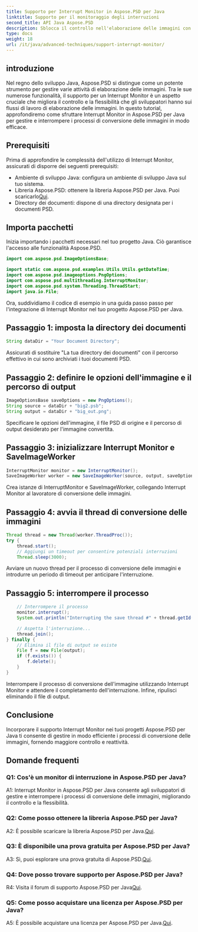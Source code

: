 ```yaml
---
title: Supporto per Interrupt Monitor in Aspose.PSD per Java
linktitle: Supporto per il monitoraggio degli interruzioni
second_title: API Java Aspose.PSD
description: Sblocca il controllo nell'elaborazione delle immagini con Aspose.PSD per Java. Impara a interrompere i processi per flussi di lavoro flessibili.
type: docs
weight: 18
url: /it/java/advanced-techniques/support-interrupt-monitor/
---
```

## introduzione

Nel regno dello sviluppo Java, Aspose.PSD si distingue come un potente strumento per gestire varie attività di elaborazione delle immagini. Tra le sue numerose funzionalità, il supporto per un Interrupt Monitor è un aspetto cruciale che migliora il controllo e la flessibilità che gli sviluppatori hanno sui flussi di lavoro di elaborazione delle immagini. In questo tutorial, approfondiremo come sfruttare Interrupt Monitor in Aspose.PSD per Java per gestire e interrompere i processi di conversione delle immagini in modo efficace.

## Prerequisiti

Prima di approfondire le complessità dell'utilizzo di Interrupt Monitor, assicurati di disporre dei seguenti prerequisiti:

- Ambiente di sviluppo Java: configura un ambiente di sviluppo Java sul tuo sistema.
-  Libreria Aspose.PSD: ottenere la libreria Aspose.PSD per Java. Puoi scaricarlo[Qui](https://releases.aspose.com/psd/java/).
- Directory dei documenti: dispone di una directory designata per i documenti PSD.

## Importa pacchetti

Inizia importando i pacchetti necessari nel tuo progetto Java. Ciò garantisce l'accesso alle funzionalità Aspose.PSD.

```java
import com.aspose.psd.ImageOptionsBase;

import static com.aspose.psd.examples.Utils.Utils.getDateTime;
import com.aspose.psd.imageoptions.PngOptions;
import com.aspose.psd.multithreading.InterruptMonitor;
import com.aspose.psd.system.Threading.ThreadStart;
import java.io.File;
```

Ora, suddividiamo il codice di esempio in una guida passo passo per l'integrazione di Interrupt Monitor nel tuo progetto Aspose.PSD per Java.

## Passaggio 1: imposta la directory dei documenti

```java
String dataDir = "Your Document Directory";
```

Assicurati di sostituire "La tua directory dei documenti" con il percorso effettivo in cui sono archiviati i tuoi documenti PSD.

## Passaggio 2: definire le opzioni dell'immagine e il percorso di output

```java
ImageOptionsBase saveOptions = new PngOptions();
String source = dataDir + "big2.psb";
String output = dataDir + "big_out.png";
```

Specificare le opzioni dell'immagine, il file PSD di origine e il percorso di output desiderato per l'immagine convertita.

## Passaggio 3: inizializzare Interrupt Monitor e SaveImageWorker

```java
InterruptMonitor monitor = new InterruptMonitor();
SaveImageWorker worker = new SaveImageWorker(source, output, saveOptions, monitor);
```

Crea istanze di InterruptMonitor e SaveImageWorker, collegando Interrupt Monitor al lavoratore di conversione delle immagini.

## Passaggio 4: avvia il thread di conversione delle immagini

```java
Thread thread = new Thread(worker.ThreadProc());
try {
    thread.start();
    // Aggiungi un timeout per consentire potenziali interruzioni
    Thread.sleep(3000);
```

Avviare un nuovo thread per il processo di conversione delle immagini e introdurre un periodo di timeout per anticipare l'interruzione.

## Passaggio 5: interrompere il processo

```java
    // Interrompere il processo
    monitor.interrupt();
    System.out.println("Interrupting the save thread #" + thread.getId() + " at " + getDateTime().toString());

    // Aspetta l'interruzione...
    thread.join();
} finally {
    // Elimina il file di output se esiste
    File f = new File(output);
    if (f.exists()) {
        f.delete();
    }
}
```

Interrompere il processo di conversione dell'immagine utilizzando Interrupt Monitor e attendere il completamento dell'interruzione. Infine, ripulisci eliminando il file di output.

## Conclusione

Incorporare il supporto Interrupt Monitor nei tuoi progetti Aspose.PSD per Java ti consente di gestire in modo efficiente i processi di conversione delle immagini, fornendo maggiore controllo e reattività.

## Domande frequenti

### Q1: Cos'è un monitor di interruzione in Aspose.PSD per Java?

A1: Interrupt Monitor in Aspose.PSD per Java consente agli sviluppatori di gestire e interrompere i processi di conversione delle immagini, migliorando il controllo e la flessibilità.

### Q2: Come posso ottenere la libreria Aspose.PSD per Java?

A2: È possibile scaricare la libreria Aspose.PSD per Java.[Qui](https://releases.aspose.com/psd/java/).

### Q3: È disponibile una prova gratuita per Aspose.PSD per Java?

 A3: Sì, puoi esplorare una prova gratuita di Aspose.PSD.[Qui](https://releases.aspose.com/).

### Q4: Dove posso trovare supporto per Aspose.PSD per Java?

 R4: Visita il forum di supporto Aspose.PSD per Java[Qui](https://forum.aspose.com/c/psd/34).

### Q5: Come posso acquistare una licenza per Aspose.PSD per Java?

 A5: È possibile acquistare una licenza per Aspose.PSD per Java.[Qui](https://purchase.aspose.com/buy).